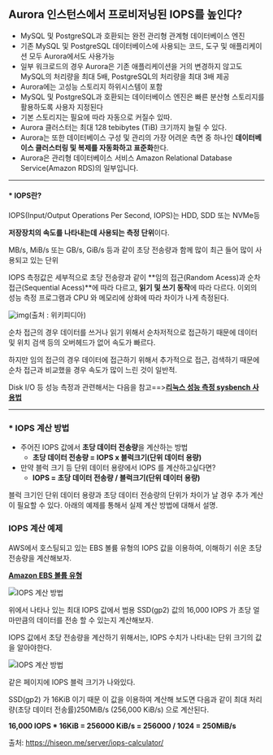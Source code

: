 ## Aurora 인스턴스에서 프로비저닝된 IOPS를 높인다?

*  MySQL 및 PostgreSQL과 호환되는 완전 관리형 관계형 데이터베이스 엔진
* 기존 MySQL 및 PostgreSQL 데이터베이스에 사용되는 코드, 도구 및 애플리케이션 모두 Aurora에서도 사용가능
* 일부 워크로드의 경우 Aurora은 기존 애플리케이션을 거의 변경하지 않고도 MySQL의 처리량을 최대 5배, PostgreSQL의 처리량을 최대 3배 제공
* Aurora에는 고성능 스토리지 하위시스템이 포함
* MySQL 및 PostgreSQL과 호환되는 데이터베이스 엔진은 빠른 분산형 스토리지를 활용하도록 사용자 지정된다
*  기본 스토리지는 필요에 따라 자동으로 커질수 있따.
*  Aurora 클러스터는 최대 128 tebibytes (TiB) 크기까지 늘릴 수 있다. 
* Aurora는 또한 데이터베이스 구성 및 관리의 가장 어려운 측면 중 하나인 **데이터베이스 클러스터링 및 복제를 자동화하고 표준화**한다.
* Aurora은 관리형 데이터베이스 서비스 Amazon Relational Database Service(Amazon RDS)의 일부입니다.



---

#### * IOPS란? 

IOPS(Input/Output Operations Per Second, IOPS)는 HDD, SDD 또는 NVMe등 

**저장장치의 속도를 나타내는데 사용되는 측정 단위**이다. 

 MB/s, MiB/s 또는 GB/s, GiB/s 등과 같이 초당 전송량과 함께 많이 최근 들어 많이 사용되고 있는 단위

IOPS 측정값은 세부적으로 초당 전송량과 같이 **임의 접근(Random Acess)과 순차접근(Sequential Acess)**에 따라 다르고, **읽기 및 쓰기 동작**에 따라 다르다. 이외의 성능 측정 프로그램과 CPU 와 메모리에 상화에 따라 차이가 나게 측정된다.

![img](https://hiseon.me/wp-content/uploads/2019/06/random-and-sequential-access-1024x614.png)(출처 : 위키피디아)

순차 접근의 경우 데이터를 쓰거나 읽기 위해서 순차저적으로 접근하기 때문에 데이터 및 위치 검색 등의 오버헤드가 없어 속도가 빠르다.

하지만 임의 접근의 경우 데이터에 접근하기 위해서 추가적으로 접근, 검색하기 때문에 순차 접근과 비교했을 경우 속도가 많이 느린 것이 일반적.

Disk I/O 등 성능 측정과 관련해서는 다음을 참고==>**[리눅스 성능 측정 sysbench 사용법](https://hiseon.me/2019/06/01/linux-sysbench-examples/)**

---

### * IOPS 계산 방법

* 주어진 IOPS 값에서 **초당 데이터 전송량**을 계산하는 방법
  * **초당 데이터 전송량 =    IOPS   x     블럭크기(단위 데이터 용량)**
* 만약 블럭 크기 등 단위 데이터 용량에서 IOPS 를 계산하고싶다면?
  * **IOPS = 초당 데이터 전송량 / 블럭크기(단위 데이터 용량)**

블럭 크기인 단위 데이터 용량과 초당 데이터 전송량의 단위가 차이가 날 경우 추가 계산이 필요할 수 있다. 아래의 예제를 통해서 실제 계산 방법에 대해서 설명.

### IOPS 계산 예제

AWS에서 호스팅되고 있는 EBS 볼륨 유형의 IOPS 값을 이용하여, 이해하기 쉬운 초당 전송량을 계산해보자.

**[Amazon EBS 볼륨 유형](https://docs.aws.amazon.com/ko_kr/AWSEC2/latest/UserGuide/EBSVolumeTypes.html)**

![IOPS 계산 방법](https://hiseon.me/wp-content/uploads/2019/06/aws-ebs-types.png)

위에서 나타나 있는 최대 IOPS 값에서 범용 SSD(gp2) 값의 16,000 IOPS 가 초당 얼마만큼의 데이터를 전송 할 수 있는지 계산해보자.

IOPS 값에서 초당 전송량을 계산하기 위해서는, IOPS 수치가 나타내는 단위 크기의 값을 알아야한다.

![IOPS 계산 방법](https://hiseon.me/wp-content/uploads/2019/06/aws-block-size.png)

같은 페이지에 IOPS 블럭 크기가 나와있다.

SSD(gp2) 가 16KiB 이기 때문 이 값을 이용하여 계산해 보도면 다음과 같이 최대 처리량(초당 데이터 전송률)250MiB/s (256,000 KiB/s) 으로 계산된다.

**16,000 IOPS \* 16KiB = 256000 KiB/s = 256000 / 1024 = 250MiB/s**

출처: https://hiseon.me/server/iops-calculator/